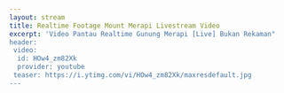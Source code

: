 ```yaml
---
layout: stream
title: Realtime Footage Mount Merapi Livestream Video
excerpt: 'Video Pantau Realtime Gunung Merapi [Live] Bukan Rekaman"
header:
 video:
  id: HOw4_zm82Xk
  provider: youtube
 teaser: https://i.ytimg.com/vi/HOw4_zm82Xk/maxresdefault.jpg
---
```

